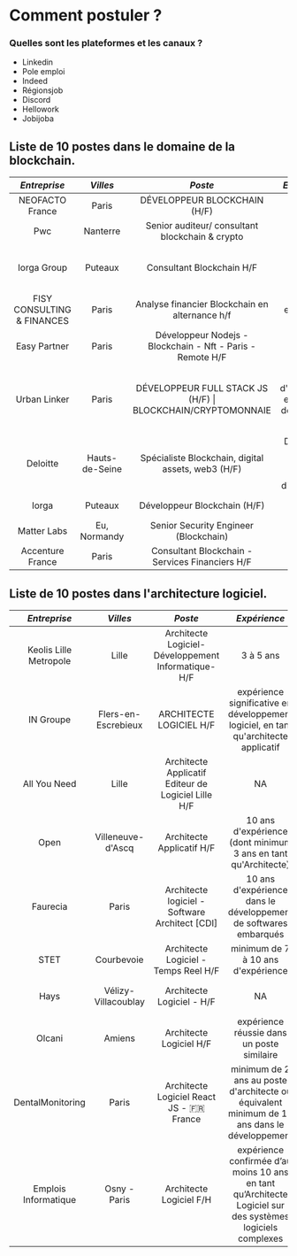 ﻿# Comment postuler ?

### Quelles sont les plateformes et les canaux ?

- Linkedin 
- Pole emploi
- Indeed
- Régionsjob
- Discord
- Hellowork
- Jobijoba

## Liste de 10 postes dans le domaine de la blockchain.

|      **_Entreprise_**      	|  **_Villes_**  	|                         **_Poste_**                         	|                **_Expérience_**               	|                           **_Éducation_**                           	|                                                                                        **_Lien de l'offre d'emploi_**                                                                                        	|
|:--------------------------:	|:--------------:	|:-----------------------------------------------------------:	|:---------------------------------------------:	|:-------------------------------------------------------------------:	|:------------------------------------------------------------------------------------------------------------------------------------------------------------------------------------------------------------:	|
|       NEOFACTO France      	|      Paris     	|                 DÉVELOPPEUR BLOCKCHAIN (H/F)                	|                    > 2 ans                    	|                           Bac +5 / Master                           	|        https://www.welcometothejungle.com/fr/companies/neofacto-france/jobs/developpeur-blockchain-h-f_paris_NF_mw1Yaow?utm_campaign=google_jobs_apply&utm_source=google_jobs_apply&utm_medium=organic       	|
|             Pwc            	|    Nanterre    	|       Senior auditeur/ consultant blockchain & crypto       	|                    >= 2 ans                   	|                                  NA                                 	|                            https://www.jobijoba.com/fr/annonce/54/6ef7581ddd870c016bf00f8fcc4c97f6?utm_campaign=google_jobs_apply&utm_source=google_jobs_apply&utm_medium=organic                            	|
|         Iorga Group        	|     Puteaux    	|                  Consultant Blockchain H/F                  	|                    >= 4 ans                   	|        De formation Bac +3 à Bac +5 (ingénieur ou université)       	|                                     https://www.hellowork.com/fr-fr/emplois/24305875.html?utm_campaign=google_jobs_apply&utm_source=google_jobs_apply&utm_medium=organic                                     	|
| FISY CONSULTING & FINANCES 	|      Paris     	|        Analyse financier Blockchain en alternance h/f       	|          Première expérience requise          	|                Etre titulaire d'un Bac + 4 au minimum               	|                                     https://fr.indeed.com/voir-emploi?jk=3ab9dc9a7ca38a57&utm_campaign=google_jobs_apply&utm_source=google_jobs_apply&utm_medium=organic                                     	|
|        Easy Partner        	|      Paris     	|  Développeur Nodejs - Blockchain - Nft - Paris - Remote H/F 	|                       NA                      	|                                  NA                                 	|                                     https://www.hellowork.com/fr-fr/emplois/27813333.html?utm_campaign=google_jobs_apply&utm_source=google_jobs_apply&utm_medium=organic                                     	|
|        Urban Linker        	|      Paris     	| DÉVELOPPEUR FULL STACK JS (H/F) \| BLOCKCHAIN/CRYPTOMONNAIE 	| 5 ans d'expérience en tant que développeur FS 	| Vous êtes idéalement issu d'une école d'ingénieur ou d'informatique 	|              https://urbanlinker.com/fr/jobs/tech/developpeur-full-stack-js-hf-blockchaincryptomonnaie-1628086603?utm_campaign=google_jobs_apply&utm_source=google_jobs_apply&utm_medium=organic             	|
|          Deloitte          	| Hauts-de-Seine 	|      Spécialiste Blockchain, digital assets, web3 (H/F)     	|   Diplômé(e) d’une grande école d'ingénieurs  	|                                  NA                                 	| https://www.welcometothejungle.com/fr/companies/deloitte/jobs/specialiste-blockchain-digital-assets-web3-h-f_paris-la-defense?utm_campaign=google_jobs_apply&utm_source=google_jobs_apply&utm_medium=organic 	|
|            Iorga           	|     Puteaux    	|                 Développeur Blockchain (H/F)                	|                    > 3 ans                    	|                           Bac +5 / Master                           	|                 https://www.welcometothejungle.com/fr/companies/iorga/jobs/developpeur-blockchain-h-f_puteaux?utm_campaign=google_jobs_apply&utm_source=google_jobs_apply&utm_medium=organic                 	|
|         Matter Labs        	|  Eu, Normandy  	|            Senior Security Engineer (Blockchain)            	|                    >= 3 ans                   	|                                  NA                                 	|     https://www.linkedin.com/jobs/view/senior-security-engineer-blockchain-at-matter-labs-3344548773/?utm_campaign=google_jobs_apply&utm_source=google_jobs_apply&utm_medium=organic&originalSubdomain=fr    	|
|      Accenture France      	|      Paris     	|       Consultant Blockchain - Services Financiers H/F       	|                       NA                      	|                                  NA                                 	|                                     https://www.hellowork.com/fr-fr/emplois/20670224.html?utm_campaign=google_jobs_apply&utm_source=google_jobs_apply&utm_medium=organic                                     	|

## Liste de 10 postes dans l'architecture logiciel.


|    **_Entreprise_**    	|     **_Villes_**    	|                     **_Poste_**                     	|                                              **_Expérience_**                                              	|                                       **_Éducation_**                                       	|                                                                                **_Lien de l'offre d'emploi_**                                                                                	|
|:----------------------:	|:-------------------:	|:---------------------------------------------------:	|:----------------------------------------------------------------------------------------------------------:	|:-------------------------------------------------------------------------------------------:	|:--------------------------------------------------------------------------------------------------------------------------------------------------------------------------------------------:	|
| Keolis Lille Metropole 	|        Lille        	|  Architecte Logiciel-Développement Informatique-H/F 	|                                                  3 à 5 ans                                                 	|                           Bac +5 Formation Ingénieur ou équivalent                          	|                             https://www.hellowork.com/fr-fr/emplois/27803136.html?utm_campaign=google_jobs_apply&utm_source=google_jobs_apply&utm_medium=organic                            	|
|        IN Groupe       	| Flers-en-Escrebieux 	|               ARCHITECTE LOGICIEL H/F               	|            expérience significative en développement logiciel, en tant qu'architecte applicatif            	|           Bac + 5 en école d'ingénieur ou d'un Master 2 spécialisé en informatique          	|      https://fr.jooble.org/jdp/1502360294377488860/ARCHITECTE-LOGICIEL-H%2FF-Flers+en+Escrebieux%2C-Nord?utm_campaign=google_jobs_apply&utm_source=google_jobs_apply&utm_medium=organic      	|
|      All You Need      	|        Lille        	| Architecte Applicatif Editeur de Logiciel Lille H/F 	|                                                     NA                                                     	|                                              NA                                             	|                             https://www.hellowork.com/fr-fr/emplois/18018201.html?utm_campaign=google_jobs_apply&utm_source=google_jobs_apply&utm_medium=organic                             	|
|          Open          	|  Villeneuve-d'Ascq  	|              Architecte Applicatif H/F              	|                       10 ans d'expérience (dont minimum 3 ans en tant qu'Architecte)                       	|                                              NA                                             	|                             https://www.hellowork.com/fr-fr/emplois/27750890.html?utm_campaign=google_jobs_apply&utm_source=google_jobs_apply&utm_medium=organic                             	|
|        Faurecia        	|        Paris        	|    Architecte logiciel - Software Architect [CDI]   	|                      10 ans d'expérience dans le développement de softwares embarqués                      	| Formation Ingénieur électronique/logiciel embarqué/Informatique ou équivalent universitaire 	|                             https://www.hellowork.com/fr-fr/emplois/25913788.html?utm_campaign=google_jobs_apply&utm_source=google_jobs_apply&utm_medium=organic                             	|
|          STET          	|      Courbevoie     	|         Architecte Logiciel - Temps Reel H/F        	|                                     minimum de 7 à 10 ans d'expérience                                     	|                                     formation ingénieur                                     	|                             https://www.hellowork.com/fr-fr/emplois/16509554.html?utm_campaign=google_jobs_apply&utm_source=google_jobs_apply&utm_medium=organic                             	|
|          Hays          	| Vélizy-Villacoublay 	|              Architecte Logiciel - H/F              	|                                                     NA                                                     	|                                              NA                                             	| https://www.chooseyourboss.com/candidates/offers/architecte-logiciel-h-f-7436feb1-7859-47a0-b041-fad135ca93de?utm_campaign=google_jobs_apply&utm_source=google_jobs_apply&utm_medium=organic 	|
|         Olcani         	|        Amiens       	|               Architecte Logiciel H/F               	|                                 expérience réussie dans un poste similaire                                 	|                                   diplômé en informatique                                   	|                             https://www.hellowork.com/fr-fr/emplois/19074939.html?utm_campaign=google_jobs_apply&utm_source=google_jobs_apply&utm_medium=organic                             	|
|    DentalMonitoring    	|        Paris        	|       Architecte Logiciel React JS - 🇫🇷 France      	|        minimum de 2 ans au poste d'architecte ou équivalent minimum de 10 ans dans le développement        	|                                              NA                                             	|                              https://dentalmonitoring.bamboohr.com/jobs/view/448?utm_campaign=google_jobs_apply&utm_source=google_jobs_apply&utm_medium=organic                              	|
|  Emplois Informatique  	|     Osny - Paris    	|               Architecte Logiciel F/H               	| expérience confirmée d’au moins 10 ans en tant qu’Architecte Logiciel sur des systèmes logiciels complexes 	|        Diplômé d’une École d’Ingénieur (ou équivalent Bac+5) à dominante Informatique       	|                    https://www.emplois-informatique.fr/cdi/architecte-logiciel-f-h-1027278?utm_campaign=google_jobs_apply&utm_source=google_jobs_apply&utm_medium=organic                    	|
